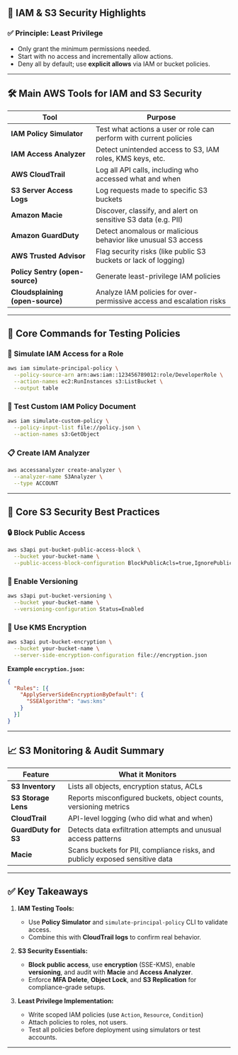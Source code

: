 ## 🔐 IAM & S3 Security Highlights

### ✅ **Principle: Least Privilege**

* Only grant the minimum permissions needed.
* Start with no access and incrementally allow actions.
* Deny all by default; use **explicit allows** via IAM or bucket policies.

---

## 🛠️ Main AWS Tools for IAM and S3 Security

| Tool                             | Purpose                                                              |
| -------------------------------- | -------------------------------------------------------------------- |
| **IAM Policy Simulator**         | Test what actions a user or role can perform with current policies   |
| **IAM Access Analyzer**          | Detect unintended access to S3, IAM roles, KMS keys, etc.            |
| **AWS CloudTrail**               | Log all API calls, including who accessed what and when              |
| **S3 Server Access Logs**        | Log requests made to specific S3 buckets                             |
| **Amazon Macie**                 | Discover, classify, and alert on sensitive S3 data (e.g. PII)        |
| **Amazon GuardDuty**             | Detect anomalous or malicious behavior like unusual S3 access        |
| **AWS Trusted Advisor**          | Flag security risks (like public S3 buckets or lack of logging)      |
| **Policy Sentry (open-source)**  | Generate least-privilege IAM policies                                |
| **Cloudsplaining (open-source)** | Analyze IAM policies for over-permissive access and escalation risks |

---

## 🧪 Core Commands for Testing Policies

### 🔎 Simulate IAM Access for a Role

```bash
aws iam simulate-principal-policy \
  --policy-source-arn arn:aws:iam::123456789012:role/DeveloperRole \
  --action-names ec2:RunInstances s3:ListBucket \
  --output table
```

### 📜 Test Custom IAM Policy Document

```bash
aws iam simulate-custom-policy \
  --policy-input-list file://policy.json \
  --action-names s3:GetObject
```

### 📋 Create IAM Analyzer

```bash
aws accessanalyzer create-analyzer \
  --analyzer-name S3Analyzer \
  --type ACCOUNT
```

---

## 🧱 Core S3 Security Best Practices

### 🔒 Block Public Access

```bash
aws s3api put-bucket-public-access-block \
  --bucket your-bucket-name \
  --public-access-block-configuration BlockPublicAcls=true,IgnorePublicAcls=true,BlockPublicPolicy=true,RestrictPublicBuckets=true
```

### 🧾 Enable Versioning

```bash
aws s3api put-bucket-versioning \
  --bucket your-bucket-name \
  --versioning-configuration Status=Enabled
```

### 🔐 Use KMS Encryption

```bash
aws s3api put-bucket-encryption \
  --bucket your-bucket-name \
  --server-side-encryption-configuration file://encryption.json
```

**Example `encryption.json`:**

```json
{
  "Rules": [{
    "ApplyServerSideEncryptionByDefault": {
      "SSEAlgorithm": "aws:kms"
    }
  }]
}
```

---

## 📈 S3 Monitoring & Audit Summary

| Feature              | What it Monitors                                                             |
| -------------------- | ---------------------------------------------------------------------------- |
| **S3 Inventory**     | Lists all objects, encryption status, ACLs                                   |
| **S3 Storage Lens**  | Reports misconfigured buckets, object counts, versioning metrics             |
| **CloudTrail**       | API-level logging (who did what and when)                                    |
| **GuardDuty for S3** | Detects data exfiltration attempts and unusual access patterns               |
| **Macie**            | Scans buckets for PII, compliance risks, and publicly exposed sensitive data |

---

## ✅ Key Takeaways

1. **IAM Testing Tools:**

   * Use **Policy Simulator** and `simulate-principal-policy` CLI to validate access.
   * Combine this with **CloudTrail logs** to confirm real behavior.

2. **S3 Security Essentials:**

   * **Block public access**, use **encryption** (SSE-KMS), enable **versioning**, and audit with **Macie** and **Access Analyzer**.
   * Enforce **MFA Delete**, **Object Lock**, and **S3 Replication** for compliance-grade setups.

3. **Least Privilege Implementation:**

   * Write scoped IAM policies (use `Action`, `Resource`, `Condition`)
   * Attach policies to roles, not users.
   * Test all policies before deployment using simulators or test accounts.

---
